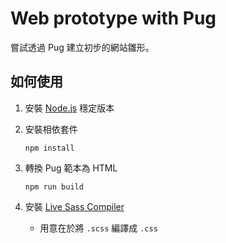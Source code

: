 # Web prototype with Pug

嘗試透過 Pug 建立初步的網站雛形。

## 如何使用

1. 安裝 [Node.js](https://nodejs.org/en) 穩定版本

2. 安裝相依套件

   ```
   npm install
   ```

3. 轉換 Pug 範本為 HTML

   ```
   npm run build
   ```

4. 安裝 [Live Sass Compiler](https://marketplace.visualstudio.com/items?itemName=glenn2223.live-sass)

   - 用意在於將 `.scss` 編譯成 `.css`
